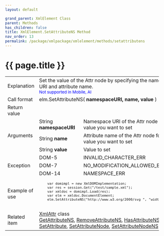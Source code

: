 ```yaml
---
layout: default

grand_parent: XmlElement Class
parent: Methods
has_children: false
title: XmlElement.SetAttributeNS Method
nav_order: 13
permalink: /package/xmlpackage/xmlelement/methods/setattributens
---
```

# {{ page.title }}

<table>
  <tr>
    <td>Explanation</td>
    <td colspan="2">Set the value of the Attr node by specifying the namespace URI and attribute name.<br><small><span style="color:blue">Not supported in Mobile, AI</span></small></td>
  </tr>
  <tr>
    <td>Call format</td>
    <td colspan="2">elm.SetAttributeNS( <b>namespaceURI, name, value </b> )</td>
  </tr>
  <tr>
    <td>Return value</td>
    <td colspan="2"></td>
  </tr>  
  <tr>
    <td rowspan="3">Arguments</td>
    <td>String <b>namespaceURI</b></td>
    <td>Namespace URI of the Attr node for which value you want to set</td>
  </tr>
  <tr>
    <td>String <b>name</b></td>
    <td>Attribute name of the Attr node for which value you want to set</td>
  </tr>
  <tr>
    <td>String <b>value</b></td>
    <td>Value to set</td>
  </tr>
  <tr>
    <td rowspan="3">Exception</td>
    <td>DOM-5</td>
    <td>INVALID_CHARACTER_ERR</td>
  </tr>
  <tr>
    <td>DOM-7</td>
    <td>NO_MODIFICATION_ALLOWED_ERR</td>
  </tr>
  <tr>
    <td>DOM-14</td>
    <td>NAMESPACE_ERR</td>
  </tr>
  <tr>
    <td>Example of use</td>
    <td colspan="2"><code><pre>
    var domimpl = new XmlDOMImplementation;
    var res = session.Get("/test/sample.xml");
    var xmldoc = domimpl.Load(res);
    var elm = xmldoc.DocumentElement;
    elm.SetAttributeNS("http://www.w3.org/2000/svg ", "width", "100");
    </pre></code></td>
  </tr>
  <tr>
    <td>Related item</td>
    <td colspan="2"><a href="/package/xmlpackage/xmlattr">XmlAttr</a> class<br><a href="/package/xmlpackage/xmlelement/methods/getattributens">GetAttributeNS</a>, <a href="/package/xmlpackage/xmlelement/methods/removeattributens">RemoveAttributeNS</a>, <a href="/package/xmlpackage/xmlelement/methods/hasattributens">HasAttributeNS</a>, <a href="/package/xmlpackage/xmlelement/methods/setattribute">SetAttribute</a>, <a href="/package/xmlpackage/xmlelement/methods/setattributenode">SetAttributeNode</a>, <a href="/package/xmlpackage/xmlelement/methods/setattributenodens">SetAttributeNodeNS</a> method</td>
  </tr>
</table>



